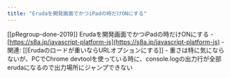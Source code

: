 ```yaml
---
title: "Erudaを開発画面でかつiPadの時だけONにする"
---
```


[[pRegroup-done-2019]]
Erudaを開発画面でかつiPadの時だけONにする
    - [https://s8a.jp/javascript-platform-js](https://s8a.jp/javascript-platform-js)
    - 関連: [[Erudaのロードが重いならURLオプションにする]]
        - 重さは特に気にならないが、PCでChrome devtoolを使っている時に、console.logの出力行が全部erudaになるので出力場所にジャンプできない
